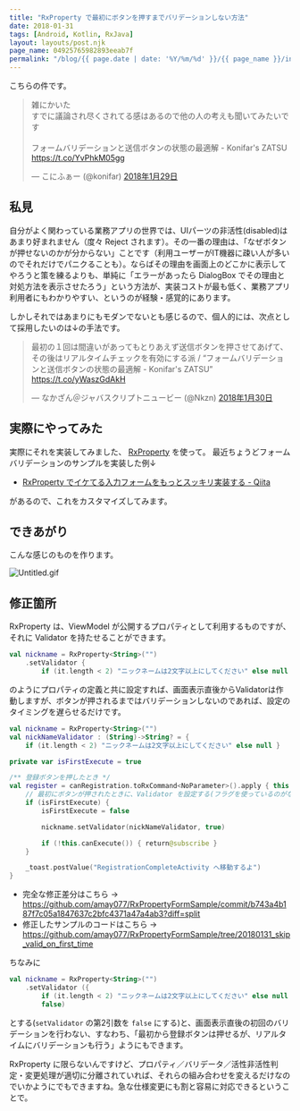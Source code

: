 ```yaml
---
title: "RxProperty で最初にボタンを押すまでバリデーションしない方法"
date: 2018-01-31
tags: [Android, Kotlin, RxJava]
layout: layouts/post.njk
page_name: 04925765982893eeab7f
permalink: "/blog/{{ page.date | date: '%Y/%m/%d' }}/{{ page_name }}/index.html"
---
```

こちらの件です。
<!--more-->

<blockquote class="twitter-tweet" data-lang="ja"><p lang="ja" dir="ltr">雑にかいた<br>すでに議論され尽くされてる感はあるので他の人の考えも聞いてみたいです<br><br>フォームバリデーションと送信ボタンの状態の最適解 - Konifar&#39;s ZATSU <a href="https://t.co/YvPhkM05gg">https://t.co/YvPhkM05gg</a></p>&mdash; こにふぁー (@konifar) <a href="https://twitter.com/konifar/status/957806094713217024?ref_src=twsrc%5Etfw">2018年1月29日</a></blockquote>
<script async src="https://platform.twitter.com/widgets.js" charset="utf-8"></script>

## 私見

自分がよく関わっている業務アプリの世界では、UIパーツの非活性(disabled)はあまり好まれません（度々 Reject されます）。その一番の理由は、「なぜボタンが押せないのかが分からない」ことです（利用ユーザーがIT機器に疎い人が多いのでそれだけでパニクることも）。ならばその理由を画面上のどこかに表示してやろうと策を練るよりも、単純に「エラーがあったら DialogBox でその理由と対処方法を表示させたろう」という方法が、実装コストが最も低く、業務アプリ利用者にもわかりやすい、というのが経験・感覚的にあります。

しかしそれではあまりにもモダンでないとも感じるので、個人的には、次点として採用したいのは↓の手法です。

<blockquote class="twitter-tweet" data-lang="ja"><p lang="ja" dir="ltr">最初の１回は間違いがあってもとりあえず送信ボタンを押させてあげて、その後はリアルタイムチェックを有効にする派 / “フォームバリデーションと送信ボタンの状態の最適解 - Konifar&#39;s ZATSU” <a href="https://t.co/yWaszGdAkH">https://t.co/yWaszGdAkH</a></p>&mdash; なかざん＠ジャバスクリプトニュービー (@Nkzn) <a href="https://twitter.com/Nkzn/status/958138755298111488?ref_src=twsrc%5Etfw">2018年1月30日</a></blockquote>
<script async src="https://platform.twitter.com/widgets.js" charset="utf-8"></script>

## 実際にやってみた

実際にそれを実装してみました、 [RxProperty](https://github.com/k-kagurazaka/rx-property-android) を使って。
最近ちょうどフォームバリデーションのサンプルを実装した例↓

* [RxProperty でイケてる入力フォームをもっとスッキリ実装する - Qiita](https://qiita.com/amay077/items/fc075d4e777f8c7a2816)

があるので、これをカスタマイズしてみます。

## できあがり

こんな感じのものを作ります。

![Untitled.gif](https://qiita-image-store.s3.amazonaws.com/0/8227/a770dd8c-9fc8-f1f4-b220-156e1ff4d1f2.gif)

## 修正箇所

RxProperty は、ViewModel が公開するプロパティとして利用するものですが、それに Validator を持たせることができます。

```kotlin
val nickname = RxProperty<String>("")
    .setValidator {
        if (it.length < 2) "ニックネームは2文字以上にしてください" else null }
```

のようにプロパティの定義と共に設定すれば、画面表示直後からValidatorは作動しますが、ボタンが押されるまではバリデーションしないのであれば、設定のタイミングを遅らせるだけです。

```kotlin
val nickname = RxProperty<String>("")
val nickNameValidator : (String)->String? = {
    if (it.length < 2) "ニックネームは2文字以上にしてください" else null }

private var isFirstExecute = true

/** 登録ボタンを押したとき */
val register = canRegistration.toRxCommand<NoParameter>().apply { this.subscribe {
    // 最初にボタンが押されたときに、Validator を設定する(フラグを使っているのがなんかダサい)
    if (isFirstExecute) {
        isFirstExecute = false

        nickname.setValidator(nickNameValidator, true)

        if (!this.canExecute()) { return@subscribe }
    }

    _toast.postValue("RegistrationCompleteActivity へ移動するよ")
}
```

* 完全な修正差分はこちら → https://github.com/amay077/RxPropertyFormSample/commit/b743a4b187f7c05a1847637c2bfc4371a47a4ab3?diff=split
* 修正したサンプルのコードはこちら → https://github.com/amay077/RxPropertyFormSample/tree/20180131_skip_valid_on_first_time

ちなみに

```kotlin
val nickname = RxProperty<String>("")
    .setValidator ({
        if (it.length < 2) "ニックネームは2文字以上にしてください" else null },
        false)
```

とする(``setValidator`` の第2引数を ``false`` にする)と、画面表示直後の初回のバリデーションを行わない、すなわち、「最初から登録ボタンは押せるが、リアルタイムにバリデーションも行う」ようにもできます。

RxProperty に限らないんですけど、プロパティ／バリデータ／活性非活性判定・変更処理が適切に分離されていれば、それらの組み合わせを変えるだけなのでいかようにでもできますね。急な仕様変更にも割と容易に対応できるということで。
